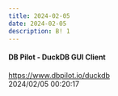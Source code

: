 ```yaml
---
title: 2024-02-05
date: 2024-02-05
description: B! 1
---
```


#### DB Pilot - DuckDB GUI Client
https://www.dbpilot.io/duckdb<br>
2024/02/05 00:20:17<br>


